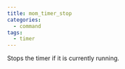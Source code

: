 ```yaml
---
title: mom_timer_stop
categories:
  - command
tags:
  - timer
---
```


Stops the timer if it is currently running.
